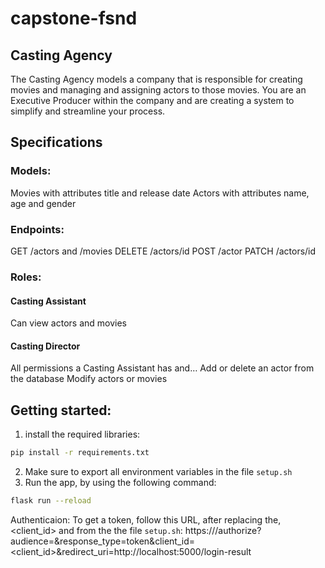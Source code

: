 # capstone-fsnd

## Casting Agency 
The Casting Agency models a company that is responsible for creating movies and managing and assigning actors to those movies. You are an Executive Producer within the company and are creating a system to simplify and streamline your process.

## Specifications
### Models:
Movies with attributes title and release date
Actors with attributes name, age and gender

### Endpoints:
GET /actors and /movies
DELETE /actors/id
POST /actor
PATCH /actors/id

### Roles:
#### Casting Assistant
Can view actors and movies
#### Casting Director
All permissions a Casting Assistant has and…
Add or delete an actor from the database
Modify actors or movies

## Getting started:
1) install the required libraries:

```bash
pip install -r requirements.txt
```

2) Make sure to export all environment variables in the file `setup.sh`
3) Run the app, by using the following command:

```bash
flask run --reload
```

Authenticaion:
To get a token, follow this URL, after replacing the<domain>, <client_id> and <audience> from the the file `setup.sh`:
https://<domain>/authorize?audience=<audience>&response_type=token&client_id=<client_id>&redirect_uri=http://localhost:5000/login-result
